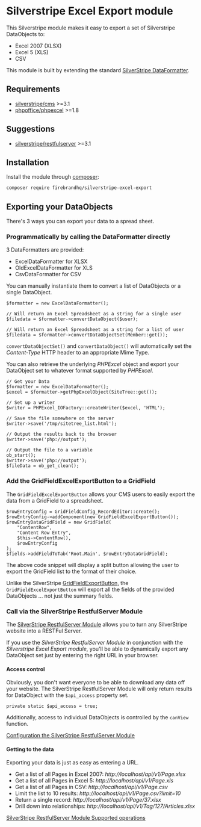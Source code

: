 # Silverstripe Excel Export module
This Silverstripe module makes it easy to export a set of Silverstripe DataObjects to:
* Excel 2007 (XLSX)
* Excel 5 (XLS)
* CSV

This module is built by extending the standard [SilverStripe DataFormatter](http://api.silverstripe.org/3.1/class-DataFormatter.html).

## Requirements

 * [silverstripe/cms](https://github.com/silverstripe/silverstripe-cms) >=3.1
 * [phpoffice/phpexcel](https://github.com/PHPOffice/PHPExcel) >=1.8

## Suggestions
* [silverstripe/restfulserver](https://github.com/silverstripe/silverstripe-restfulserver) >=3.1

## Installation

Install the module through [composer](http://getcomposer.org):

```bash
composer require firebrandhq/silverstripe-excel-export
```

## Exporting your DataObjects
There's 3 ways you can export your data to a spread sheet.

### Programmatically by calling the DataFormatter directly
3 DataFormatters are provided:
* ExcelDataFormatter for XLSX
* OldExcelDataFormatter for XLS
* CsvDataFormatter for CSV

You can manually instantiate them to convert a list of DataObjects or a single DataObject.

```
$formatter = new ExcelDataFormatter();

// Will return an Excel Spreadsheet as a string for a single user
$filedata = $formatter->convertDataObject($user);

// Will return an Excel Spreadsheet as a string for a list of user
$filedata = $formatter->convertDataObjectSet(Member::get());
```

`convertDataObjectSet()` and `convertDataObject()` will automatically set the _Content-Type_ HTTP header to an appropriate Mime Type.

You can also retrieve the underlying _PHPExcel_ object and export your DataObject set to whatever format supported by _PHPExcel_.

```
// Get your Data
$formatter = new ExcelDataFormatter();
$excel = $formatter->getPhpExcelObject(SiteTree::get());

// Set up a writer
$writer = PHPExcel_IOFactory::createWriter($excel, 'HTML');

// Save the file somewhere on the server
$writer->save('/tmp/sitetree_list.html');

// Output the results back to the browser
$writer->save('php://output');

// Output the file to a variable
ob_start();
$writer->save('php://output');
$fileData = ob_get_clean();
```

### Add the GridFieldExcelExportButton to a GridField
The `GridFieldExcelExportButton` allows your CMS users to easily export the data from a GridField to a spreadsheet.

```
$rowEntryConfig = GridFieldConfig_RecordEditor::create();
$rowEntryConfig->addComponent(new GridFieldExcelExportButton());
$rowEntryDataGridField = new GridField(
    "ContentRow",
    "Content Row Entry",
    $this->ContentRow(),
    $rowEntryConfig
);
$fields->addFieldToTab('Root.Main', $rowEntryDataGridField);
```

The above code snippet will display a split button allowing the user to export the GridField list to the format of their choice.

Unlike the SilverStripe [GridFieldExportButton](http://api.silverstripe.org/3.1/class-GridFieldExportButton.html), the `GridFieldExcelExportButton` will export all the fields of the provided DataObjects ... not just the summary fields.

### Call via the SilverStripe RestfulServer Module
The [SilverStripe RestfulServer Module](https://github.com/silverstripe/silverstripe-restfulserver) allows you to turn any SilverStripe website into a RESTFul Server.

If you use the _SilverStripe RestfulServer Module_ in conjunction with the _Silverstripe Excel Export module_, you'll be able to dynamically export any DataObject set just by entering the right URL in your browser.

#### Access control
Obviously, you don't want everyone to be able to download any data off your website. The SilverStripe RestfulServer Module will only return results for DataObject with the `$api_access` property set.

```
private static $api_access = true;
```

Additionally, access to individual DataObjects is controlled by the `canView` function.

[Configuration the SilverStripe RestfulServer Module ](https://github.com/silverstripe/silverstripe-restfulserver#configuration)

#### Getting to the data
Exporting your data is just as easy as entering a URL.
* Get a list of all Pages in Excel 2007: *http://localhost/api/v1/Page.xlsx*
* Get a list of all Pages in Excel 5: *http://localhost/api/v1/Page.xls*
* Get a list of all Pages in CSV: *http://localhost/api/v1/Page.csv*
* Limit the list to 10 results: *http://localhost/api/v1/Page.csv?limit=10*
* Return a single record: *http://localhost/api/v1/Page/37.xlsx*
* Drill down into relationships: *http://localhost/api/v1/Tag/127/Articles.xlsx*

[SilverStripe RestfulServer Module Supported operations](https://github.com/silverstripe/silverstripe-restfulserver#supported-operations)
